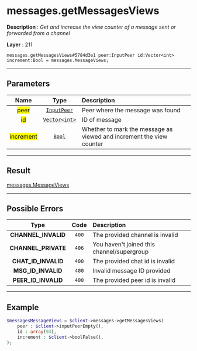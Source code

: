 # messages.getMessagesViews

**Description** : *Get and increase the view counter of a message sent or forwarded from a channel*

**Layer** : 211

```tl
messages.getMessagesViews#5784d3e1 peer:InputPeer id:Vector<int> increment:Bool = messages.MessageViews;
```

---

## Parameters

| Name | Type | Description |
| :---: | :---: | :--- |
| <mark>peer</mark> | [`InputPeer`](type/InputPeer) | Peer where the message was found |
| <mark>id</mark> | [`Vector<int>`](type/int) | ID of message |
| <mark>increment</mark> | [`Bool`](type/Bool) | Whether to mark the message as viewed and increment the view counter |

---

## Result

[messages.MessageViews](type/messages.MessageViews)

---

## Possible Errors

| Type | Code | Description |
| :---: | :---: | :--- |
| **CHANNEL_INVALID** | `400` | The provided channel is invalid |
| **CHANNEL_PRIVATE** | `406` | You haven't joined this channel/supergroup |
| **CHAT_ID_INVALID** | `400` | The provided chat id is invalid |
| **MSG_ID_INVALID** | `400` | Invalid message ID provided |
| **PEER_ID_INVALID** | `400` | The provided peer id is invalid |

---

## Example

```php
$messagesMessageViews = $client->messages->getMessagesViews(
	peer : $client->inputPeerEmpty(),
	id : array(93),
	increment : $client->boolFalse(),
);
```